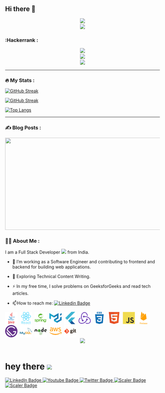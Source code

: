 ## Hi there 👋

<!--
**Ak-github-dev/Ak-github-dev** is a ✨ _special_ ✨ repository because its `README.md` (this file) appears on your GitHub profile.

Here are some ideas to get you started:

- 🔭 I’m currently working on ...
- 🌱 I’m currently learning ...
- 👯 I’m looking to collaborate on ...
- 🤔 I’m looking for help with ...
- 💬 Ask me about ...
- 📫 How to reach me: ...
- 😄 Pronouns: ...
- ⚡ Fun fact: ...
-->

<div id="header" align="center">
  <a href="https://leetcode.com/u/AamirKolhar/">
    <img src="https://assets.leetcode.com/static_assets/marketing/2024-50.gif" width="100"/>
  </a>
</div>

<div id="header" align="center">
  <a href="https://leetcode.com/u/AamirKolhar/">
    <img src="https://assets.leetcode.com/static_assets/others/Top_Interview_150.gif" width="100"/>
  </a>
</div>


### :Hackerrank :

<div id="header" align="center">
  <a href="https://www.hackerrank.com/certificates/6a7f82657d16">
    <img src="https://upload.wikimedia.org/wikipedia/commons/thumb/4/40/HackerRank_Icon-1000px.png/600px-HackerRank_Icon-1000px.png"width="100"/>
  </a>
</div>



<div id="header" align="center">
  <img src="https://i.giphy.com/media/v1.Y2lkPTc5MGI3NjExdW5pbzdyN2R6djc3eWVzOTJ6cDRtZmoyMXo3Nmw3ODFxNGtkNWtyZiZlcD12MV9pbnRlcm5hbF9naWZfYnlfaWQmY3Q9Zw/dxn6fRlTIShoeBr69N/giphy.gif" width="100"/>
</div>

<div id="header" align="center">
  <img src="https://i.giphy.com/media/v1.Y2lkPTc5MGI3NjExdnRva2kwa3dncmV0cWt4OGppenZqaTg5dXRscHp1bWMzdTRtNnVidSZlcD12MV9pbnRlcm5hbF9naWZfYnlfaWQmY3Q9Zw/26ybvRzJrDKvVl8R2/giphy.gif" width="100"/>
</div>


---

### :fire: My Stats :

[![GitHub Streak](https://github-readme-streak-stats.herokuapp.com?user=Ak-github-dev&theme=tokyonight&border_radius=4.4)](https://git.io/streak-stats)

[![GitHub Streak](https://streak-stats.demolab.com/?user=Ak-github-dev)](https://git.io/streak-stats)


<!--
top lanbguages
-->

[![Top Langs](https://github-readme-stats.vercel.app/api/top-langs/?username=Ak-github-dev&layout=compact&theme=vision-friendly-dark)](https://github.com/anuraghazra/github-readme-stats)



---

### :writing_hand: Blog Posts :



<!--
banner gif and de5tails
-->
<div align="center">
  <img src="https://media.giphy.com/media/dWesBcTLavkZuG35MI/giphy.gif" width="600" height="300"/>
</div>

### :woman_technologist: About Me :
I am a Full Stack Developer <img src="https://media.giphy.com/media/WUlplcMpOCEmTGBtBW/giphy.gif" width="30"> from India.

- :telescope: I’m working as a Software Engineer and contributing to frontend and backend for building web applications.

- :seedling: Exploring Technical Content Writing.

- :zap: In my free time, I solve problems on GeeksforGeeks and read tech articles.

- :mailbox:How to reach me: [![Linkedin Badge](https://img.shields.io/badge/-kakbar-blue?style=flat&logo=Linkedin&logoColor=white)](https://www.linkedin.com/in/aamir-kolhar-11571912b?utm_source=share&utm_campaign=share_via&utm_content=profile&utm_medium=ios_app)


<!--
stack logos
-->
<div>
  <img src="https://github.com/devicons/devicon/blob/master/icons/java/java-original-wordmark.svg" title="Java" alt="Java" width="40" height="40"/>&nbsp;
  <img src="https://github.com/devicons/devicon/blob/master/icons/react/react-original-wordmark.svg" title="React" alt="React" width="40" height="40"/>&nbsp;
  <img src="https://github.com/devicons/devicon/blob/master/icons/spring/spring-original-wordmark.svg" title="Spring" alt="Spring" width="40" height="40"/>&nbsp;
  <img src="https://github.com/devicons/devicon/blob/master/icons/materialui/materialui-original.svg" title="Material UI" alt="Material UI" width="40" height="40"/>&nbsp;
  <img src="https://github.com/devicons/devicon/blob/master/icons/flutter/flutter-original.svg" title="Flutter" alt="Flutter" width="40" height="40"/>&nbsp;
  <img src="https://github.com/devicons/devicon/blob/master/icons/redux/redux-original.svg" title="Redux" alt="Redux " width="40" height="40"/>&nbsp;
  <img src="https://github.com/devicons/devicon/blob/master/icons/css3/css3-plain-wordmark.svg"  title="CSS3" alt="CSS" width="40" height="40"/>&nbsp;
  <img src="https://github.com/devicons/devicon/blob/master/icons/html5/html5-original.svg" title="HTML5" alt="HTML" width="40" height="40"/>&nbsp;
  <img src="https://github.com/devicons/devicon/blob/master/icons/javascript/javascript-original.svg" title="JavaScript" alt="JavaScript" width="40" height="40"/>&nbsp;
  <img src="https://github.com/devicons/devicon/blob/master/icons/firebase/firebase-plain-wordmark.svg" title="Firebase" alt="Firebase" width="40" height="40"/>&nbsp;
  <img src="https://github.com/devicons/devicon/blob/master/icons/gatsby/gatsby-original.svg" title="Gatsby"  alt="Gatsby" width="40" height="40"/>&nbsp;
  <img src="https://github.com/devicons/devicon/blob/master/icons/mysql/mysql-original-wordmark.svg" title="MySQL"  alt="MySQL" width="40" height="40"/>&nbsp;
  <img src="https://github.com/devicons/devicon/blob/master/icons/nodejs/nodejs-original-wordmark.svg" title="NodeJS" alt="NodeJS" width="40" height="40"/>&nbsp;
  <img src="https://github.com/devicons/devicon/blob/master/icons/amazonwebservices/amazonwebservices-plain-wordmark.svg" title="AWS" alt="AWS" width="40" height="40"/>&nbsp;
  <img src="https://github.com/devicons/devicon/blob/master/icons/git/git-original-wordmark.svg" title="Git" **alt="Git" width="40" height="40"/>
</div>


<!-- giphy computer
-->
<div id="header" align="center">
  <img src="https://media.giphy.com/media/M9gbBd9nbDrOTu1Mqx/giphy.gif" width="100"/>
</div>


<div id="badges">
  <a>
    <img src="https://komarev.com/ghpvc/?username=Ak-github-dev&style=flat-square&color=blue" alt=""/>
  </a>
</div>

<h1>
  hey there
  <img src="https://media.giphy.com/media/hvRJCLFzcasrR4ia7z/giphy.gif" width="30px"/>
</h1>


<div id="badges">
  <a href="https://www.linkedin.com/in/aamir-kolhar-11571912b?utm_source=share&utm_campaign=share_via&utm_content=profile&utm_medium=ios_app">
    <img src="https://img.shields.io/badge/LinkedIn-blue?style=for-the-badge&logo=linkedin&logoColor=white" alt="LinkedIn Badge"/>
  </a>
  <a href="your-youtube-URL">
    <img src="https://img.shields.io/badge/YouTube-red?style=for-the-badge&logo=youtube&logoColor=white" alt="Youtube Badge"/>
  </a>
  <a href="https://x.com/ayeba1210?s=21">
    <img src="https://img.shields.io/badge/Twitter-black?style=for-the-badge&logo=X&logoColor=white" alt="Twitter Badge"/>
  </a>
  <a href="https://x.com/ayeba1210?s=21">
    <img src="https://img.shields.io/badge/Scaler-blue?style=for-the-badge&logo=Scaler&logoColor=white" alt="Scaler Badge"/>
  </a>

  <a href="https://x.com/ayeba1210?s=21">
    <img src="https://assets-v2.scaler.com/assets/scaler/svg/scaler-logo-new-15cddca2e0196e677600f6671b42a288bdc89c398adc29fe82b7441503c4b129.svg.gz" width="100" alt="Scaler Badge"/>
  </a>
</div>



